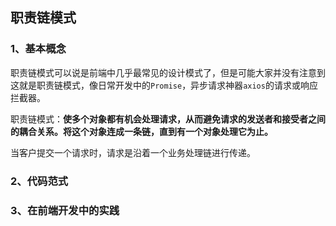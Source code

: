 ## 职责链模式

### 1、基本概念

职责链模式可以说是前端中几乎最常见的设计模式了，但是可能大家并没有注意到这就是职责链模式，像日常开发中的`Promise`，异步请求神器`axios`的请求或响应拦截器。

职责链模式：**使多个对象都有机会处理请求，从而避免请求的发送者和接受者之间的耦合关系。将这个对象连成一条链，直到有一个对象处理它为止。**

当客户提交一个请求时，请求是沿着一个业务处理链进行传递。

### 2、代码范式

### 3、在前端开发中的实践
